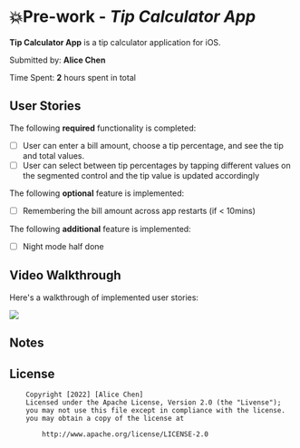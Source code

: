 # :boom:Pre-work - *Tip Calculator App*

**Tip Calculator App** is a tip calculator application for iOS. 

Submitted by: **Alice Chen**

Time Spent: **2** hours spent in total

## User Stories

The following **required** functionality is completed: 

* [ ] User can enter a bill amount, choose a tip percentage, and see the tip and total values. 
* [ ] User can select between tip percentages by tapping different values on the segmented control and the tip value is updated accordingly

The following **optional** feature is implemented: 

* [ ] Remembering the bill amount across app restarts (if < 10mins)

The following **additional** feature is implemented: 

- [ ] Night mode half done
 
 ## Video Walkthrough
 
 Here's a walkthrough of implemented user stories: 
 
 ![](http://g.recordit.co/yCtDETtdCR.gif)
 
 ## Notes

 
 ## License 
 
        Copyright [2022] [Alice Chen]
        Licensed under the Apache License, Version 2.0 (the "Livense");
        you may not use this file except in compliance with the license. 
        you may obtain a copy of the license at 
        
            http://www.apache.org/license/LICENSE-2.0
            
